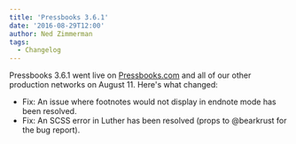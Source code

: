 ```yaml
---
title: 'Pressbooks 3.6.1'
date: '2016-08-29T12:00'
author: Ned Zimmerman
tags:
  - Changelog
---
```


Pressbooks 3.6.1 went live on [Pressbooks.com](https://pressbooks.com/) and all of our
other production networks on August 11. Here's what changed:

- Fix: An issue where footnotes would not display in endnote mode has been resolved.
- Fix: An SCSS error in Luther has been resolved (props to @bearkrust for the bug report).
